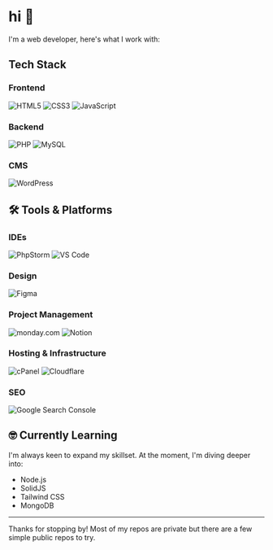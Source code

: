 # hi 👋

I'm a web developer, here's what I work with:

## Tech Stack

### Frontend
![HTML5](https://img.shields.io/badge/-HTML5-E34F26?style=flat-square&logo=html5&logoColor=white)
![CSS3](https://img.shields.io/badge/-CSS3-1572B6?style=flat-square&logo=css3&logoColor=white)
![JavaScript](https://img.shields.io/badge/-JavaScript-F7DF1E?style=flat-square&logo=javascript&logoColor=black)
<!--
![Vue.js](https://img.shields.io/badge/-Vue.js-4FC08D?style=flat-square&logo=vue.js&logoColor=white)
![Tailwind CSS](https://img.shields.io/badge/-Tailwind_CSS-38B2AC?style=flat-square&logo=tailwind-css&logoColor=white)
-->

### Backend
![PHP](https://img.shields.io/badge/-PHP-777BB4?style=flat-square&logo=php&logoColor=white)
![MySQL](https://img.shields.io/badge/-MySQL-4479A1?style=flat-square&logo=mysql&logoColor=white)
<!--
![Node.js](https://img.shields.io/badge/-Node.js-339933?style=flat-square&logo=node.js&logoColor=white)
![Laravel](https://img.shields.io/badge/-Laravel-FF2D20?style=flat-square&logo=laravel&logoColor=white)
![MongoDB](https://img.shields.io/badge/-MongoDB-47A248?style=flat-square&logo=mongodb&logoColor=white)
-->

### CMS
![WordPress](https://img.shields.io/badge/-WordPress-21759B?style=flat-square&logo=wordpress&logoColor=white)

## 🛠️ Tools & Platforms

### IDEs
![PhpStorm](https://img.shields.io/badge/-PhpStorm-000000?style=flat-square&logo=phpstorm&logoColor=white)
![VS Code](https://img.shields.io/badge/-VS_Code-007ACC?style=flat-square&logo=visual-studio-code&logoColor=white)

### Design
![Figma](https://img.shields.io/badge/-Figma-F24E1E?style=flat-square&logo=figma&logoColor=white)

### Project Management
![monday.com](https://img.shields.io/badge/-monday.com-FF3E6C?style=flat-square&logo=monday.com&logoColor=white)
![Notion](https://img.shields.io/badge/-Notion-000000?style=flat-square&logo=notion&logoColor=white)

### Hosting & Infrastructure
![cPanel](https://img.shields.io/badge/-cPanel-FF6C2C?style=flat-square&logo=cpanel&logoColor=white)
![Cloudflare](https://img.shields.io/badge/-Cloudflare-F38020?style=flat-square&logo=cloudflare&logoColor=white)

### SEO
![Google Search Console](https://img.shields.io/badge/-Google_Search_Console-458CF5?style=flat-square&logo=google-search-console&logoColor=white)

## 🤓 Currently Learning

I'm always keen to expand my skillset. At the moment, I'm diving deeper into:

- Node.js
- SolidJS
- Tailwind CSS
- MongoDB

---

Thanks for stopping by! Most of my repos are private but there are a few simple public repos to try.
